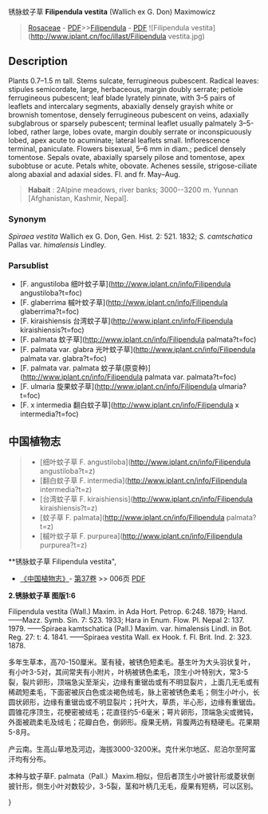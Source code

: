 锈脉蚊子草 **Filipendula vestita** (Wallich ex G. Don) Maximowicz

> [Rosaceae](http://www.iplant.cn/info/Rosaceae?t=foc) - [PDF](http://www.iplant.cn/foc/pdf/Rosaceae.pdf)>>[Filipendula](http://www.iplant.cn/info/Filipendula?t=foc) - [PDF](http://www.iplant.cn/foc/pdf/Filipendula.pdf)
![Filipendula vestita](http://www.iplant.cn/foc/illast/Filipendula vestita.jpg)

## Description

Plants 0.7–1.5 m tall. Stems sulcate, ferrugineous pubescent. Radical leaves: stipules semicordate, large, herbaceous, margin doubly serrate; petiole ferrugineous pubescent; leaf blade lyrately pinnate, with 3–5 pairs of leaflets and intercalary segments, abaxially densely grayish white or brownish tomentose, densely ferrugineous pubescent on veins, adaxially subglabrous or sparsely pubescent; terminal leaflet usually palmately 3–5-lobed, rather large, lobes ovate, margin doubly serrate or inconspicuously lobed, apex acute to acuminate; lateral leaflets small. Inflorescence terminal, paniculate. Flowers bisexual, 5–6 mm in diam.; pedicel densely tomentose. Sepals ovate, abaxially sparsely pilose and tomentose, apex subobtuse or acute. Petals white, obovate. Achenes sessile, strigose-ciliate along abaxial and adaxial sides. Fl. and fr. May–Aug.

> **Habait** : 
>2Alpine meadows, river banks; 3000--3200 m. Yunnan [Afghanistan, Kashmir, Nepal].

### Synonym
*Spiraea vestita* Wallich ex G. Don, Gen. Hist. 2: 521. 1832; *S. camtschatica* Pallas var. *himalensis* Lindley.

### Parsublist

* [F.  angustiloba  细叶蚊子草](http://www.iplant.cn/info/Filipendula angustiloba?t=foc)
* [F.  glaberrima  槭叶蚊子草](http://www.iplant.cn/info/Filipendula glaberrima?t=foc)
* [F.  kiraishiensis  台湾蚊子草](http://www.iplant.cn/info/Filipendula kiraishiensis?t=foc)
* [F.  palmata  蚊子草](http://www.iplant.cn/info/Filipendula palmata?t=foc)
* [F.  palmata var. glabra  光叶蚊子草](http://www.iplant.cn/info/Filipendula palmata var. glabra?t=foc)
* [F.  palmata var. palmata  蚊子草(原变种)](http://www.iplant.cn/info/Filipendula palmata var. palmata?t=foc)
* [F.  ulmaria  旋果蚊子草](http://www.iplant.cn/info/Filipendula ulmaria?t=foc)
* [F.  x intermedia  翻白蚊子草](http://www.iplant.cn/info/Filipendula x intermedia?t=foc)

## 中国植物志

> * [细叶蚊子草  F.  angustiloba](http://www.iplant.cn/info/Filipendula angustiloba?t=z)
> * [翻白蚊子草  F.  intermedia](http://www.iplant.cn/info/Filipendula intermedia?t=z)
> * [台湾蚊子草  F.  kiraishiensis](http://www.iplant.cn/info/Filipendula kiraishiensis?t=z)
> * [蚊子草  F.  palmata](http://www.iplant.cn/info/Filipendula palmata?t=z)
> * [槭叶蚊子草  F.  purpurea](http://www.iplant.cn/info/Filipendula purpurea?t=z)

**锈脉蚊子草 Filipendula vestita",

* [《中国植物志》](http://www.iplant.cn/frps)- [第37卷](http://www.iplant.cn/frps/vol/37) >> 006页 [PDF](http://www.iplant.cn/frps/pdf/37/006b.PDF)

**2.锈脉蚊子草 图版1:6**

Filipendula vestita (Wall.) Maxim. in Ada Hort. Petrop. 6:248. 1879; Hand.——Mazz. Symb. Sin. 7: 523. 1933; Hara in Enum. Flow. Pl. Nepal 2: 137. 1979. ——Spiraea kamtschatica (Pall.) Maxim. var. himalensis Lindl. in Bot. Reg. 27: t: 4. 1841. ——Spiraea vestita Wall. ex Hook. f. Fl. Brit. Ind. 2: 323. 1878.

多年生草本，高70-150厘米。茎有稜，被锈色短柔毛。基生叶为大头羽状复叶，有小叶3-5对，其间常夹有小附片，叶柄被锈色柔毛，顶生小叶特别大，常3-5裂，裂片卵形，顶端急尖至渐尖，边缘有重锯齿或有不明显裂片，上面几无毛或有稀疏短柔毛，下面密被灰白色或淡褐色绒毛，脉上密被锈色柔毛；侧生小叶小，长圆状卵形，边缘有重锯齿或不明显裂片；托叶大，草质，半心形，边缘有重锯齿。圆锥花序顶生，花梗密被绒毛；花直径约5-6毫米；萼片卵形，顶端急尖或微钝，外面被疏柔毛及绒毛；花瓣白色，倒卵形。瘦果无柄，背腹两边有糙硬毛。花果期5-8月。

产云南。生高山草地及河边，海拔3000-3200米。克什米尔地区、尼泊尔至阿富汗均有分布。

本种与蚊子草F. palmata（Pall.）Maxim.相似，但后者顶生小叶披针形或菱状倒披针形，侧生小叶对数较少，3-5裂，茎和叶柄几无毛，瘦果有短柄，可以区别。

}